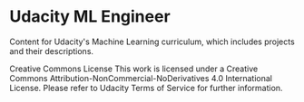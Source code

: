 # Udacity ML Engineer

Content for Udacity's Machine Learning curriculum, which includes projects and their descriptions.

Creative Commons License
This work is licensed under a Creative Commons Attribution-NonCommercial-NoDerivatives 4.0 International License. Please refer to Udacity Terms of Service for further information.
